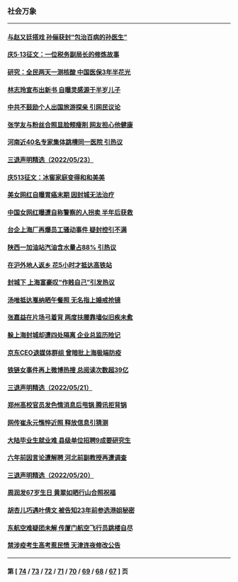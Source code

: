 ### 社会万象
---
#### [与赵又廷搭戏 孙俪获封“包治百病的孙医生”](../../pages/ncid282/n13745325.md) 
#### [庆5·13征文：一位税务副局长的修炼故事](../../pages/ncid282/n13745006.md) 
#### [研究：全民两天一测核酸 中国医保3年半花光](../../pages/ncid282/n13744928.md) 
#### [林志玲宣布出新书 自曝灵感源于半岁儿子](../../pages/ncid282/n13744505.md) 
#### [中共不鼓励个人出国旅游探亲 引网民议论](../../pages/ncid282/n13744129.md) 
#### [张学友与粉丝合照显脸颊瘦削 网友担心他健康](../../pages/ncid282/n13743829.md) 
#### [河南近40名专家集体跳槽同一医院 引热议](../../pages/ncid282/n13743958.md) 
#### [三退声明精选（2022/05/23）](../../pages/ncid282/n13743949.md) 
#### [庆513征文：冰窖家庭变得和和美美](../../pages/ncid282/n13743835.md) 
#### [美女网红自曝胃癌末期 因封城无法治疗](../../pages/ncid282/n13743687.md) 
#### [中国女网红曝遭自称警察的人拐卖 半年后获救](../../pages/ncid282/n13743517.md) 
#### [台企上海厂再爆员工骚动事件 疑封控引不满](../../pages/ncid282/n13743522.md) 
#### [陕西一加油站汽油含水量占88% 引热议](../../pages/ncid282/n13743335.md) 
#### [在沪外地人返乡 花5小时才抵达高铁站](../../pages/ncid282/n13743296.md) 
#### [封城下 上海富豪叹“作贱自己”引发热议](../../pages/ncid282/n13743120.md) 
#### [汤唯抵达戛纳晒午餐照 无名指上婚戒抢镜](../../pages/ncid282/n13743058.md) 
#### [张嘉益在片场弓着背 两度扶腰靠墙似旧疾未愈](../../pages/ncid282/n13743026.md) 
#### [躲上海封城却遭四处隔离 企业总监历险记](../../pages/ncid282/n13742979.md) 
#### [京东CEO退媒体群组 曾暗批上海极端防疫](../../pages/ncid282/n13742574.md) 
#### [铁链女事件再上微博热搜 总阅读次数超39亿](../../pages/ncid282/n13742497.md) 
#### [三退声明精选（2022/05/21）](../../pages/ncid282/n13742529.md) 
#### [郑州高校官员发色情消息后甩锅 腾讯拒背锅](../../pages/ncid282/n13742368.md) 
#### [网传崔永元憔悴近照 释放信息引猜测](../../pages/ncid282/n13742087.md) 
#### [大陆毕业生就业难 县级单位招聘9成要研究生](../../pages/ncid282/n13742186.md) 
#### [六年前因言论遭解聘 河北前副教授再遭调查](../../pages/ncid282/n13742115.md) 
#### [三退声明精选（2022/05/20）](../../pages/ncid282/n13741924.md) 
#### [周润发67岁生日 黄翠如晒行山合照祝福](../../pages/ncid282/n13741097.md) 
#### [胡杏儿巧遇叶倩文 被告知23年前参选港姐秘密](../../pages/ncid282/n13741774.md) 
#### [东航空难疑团未解 传厦门航空飞行员跳楼自尽](../../pages/ncid282/n13741442.md) 
#### [禁涉疫考生高考惹民愤 天津连夜修改公告](../../pages/ncid282/n13741382.md) 

---
#### 第 [ [74](./74.md) / [73](./73.md) / [72](./72.md) / [71](./71.md) / [70](./70.md) / [69](./69.md) / [68](./68.md) / [67](./67.md) ] 页

